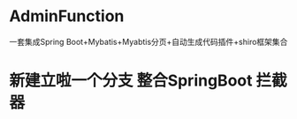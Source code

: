 # AdminFunction
一套集成Spring Boot+Mybatis+Myabtis分页+自动生成代码插件+shiro框架集合


# 新建立啦一个分支  整合SpringBoot 拦截器


